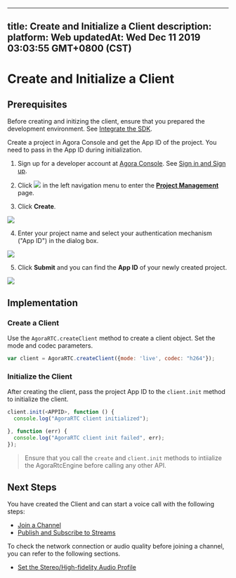 
---
title: Create and Initialize a Client
description: 
platform: Web
updatedAt: Wed Dec 11 2019 03:03:55 GMT+0800 (CST)
---
# Create and Initialize a Client
## Prerequisites

Before creating and initizing the client, ensure that you prepared the development environment. See [Integrate the SDK](../../en/Video/web_prepare.md).

Create a project in Agora Console and get the App ID of the project. You need to pass in the App ID during initialization.

1. Sign up for a developer account at [Agora Console](https://dashboard.agora.io/). See [Sign in and Sign up](../../en/Video/sign_in_and_sign_up.md).

2. Click ![](https://web-cdn.agora.io/docs-files/1551254998344) in the left navigation menu to enter the [**Project Management**](https://dashboard.agora.io/projects) page.

3. Click **Create**. 

![](https://web-cdn.agora.io/docs-files/1574924327108)

4.  Enter your project name and select your authentication mechanism ("App ID") in the dialog box.

![](https://web-cdn.agora.io/docs-files/1574924446798)
	
5. Click **Submit** and you can find the **App ID** of your newly created project.

![](https://web-cdn.agora.io/docs-files/1574924570426)

## Implementation

### Create a Client
Use the `AgoraRTC.createClient` method to create a client object. Set the mode and codec parameters. 

```javascript
var client = AgoraRTC.createClient({mode: 'live', codec: "h264"});
```

### Initialize the Client
After creating the client, pass the project App ID to the `client.init` method to initialize the client.

```javascript
client.init(<APPID>, function () {
  console.log("AgoraRTC client initialized");

}, function (err) {
  console.log("AgoraRTC client init failed", err);
});
```

> Ensure that you call the `create` and `client.init` methods to intiialize the AgoraRtcEngine before calling any other API. 

## Next Steps
You have created the Client and can start a voice call with the following steps:
- [Join a Channel](../../en/Video/join_video_web.md)
- [Publish and Subscribe to Streams](../../en/Video/publish_web.md)

To check the network connection or audio quality before joining a channel, you can refer to the following sections.
- [Set the Stereo/High-fidelity Audio Profile](../../en/Video/audio_profile_web.md)
